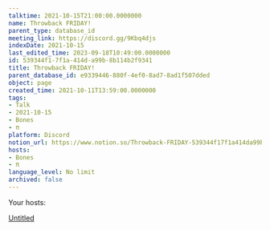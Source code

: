 ```yaml
---
talktime: 2021-10-15T21:00:00.0000000
name: Throwback FRIDAY!
parent_type: database_id
meeting_link: https://discord.gg/9Kbq4djs
indexDate: 2021-10-15
last_edited_time: 2023-09-18T10:49:00.0000000
id: 539344f1-7f1a-414d-a99b-8b114b2f9341
title: Throwback FRIDAY!
parent_database_id: e9339446-880f-4ef0-8ad7-8ad1f507dded
object: page
created_time: 2021-10-11T13:59:00.0000000
tags:
- Talk
- 2021-10-15
- Bones
- π
platform: Discord
notion_url: https://www.notion.so/Throwback-FRIDAY-539344f17f1a414da99b8b114b2f9341
hosts:
- Bones
- π
language_level: No limit
archived: false
---
```




Your hosts:

[Untitled](https://www.notion.so/482e61b02b9c4456b2b4fe86bb7544c6)   





